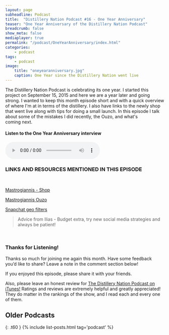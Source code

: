 ```yaml
---
layout: page
subheadline: Podcast
title:  "Distillery Nation Podcast #16 - One Year Anniversary"
teaser: "One Year Anniversary of the Distillery Nation Podcast"
breadcrumb: false
show_meta: false
mediaplayer: true
permalink: "/podcast/OneYearAnniversary/index.html"
categories:
    - podcast
tags:
    - podcast
image:
    title: "oneyearanniversary.jpg"
    caption: One Year since the Distillery Nation went live
---
```

The Distillery Nation Podcast is celebrating its one year. I started this project on September 15, 2015 and here we are a year later and going strong. I wanted to keep this month episode short and with a quick overview of where I'm at in terms of the distillery. I also have links to the newly shop that went live along with tips for doing a small launch. In this episode I talk about some of the mistakes I did recently, the Ouzo, and what's coming next.

<h4>Listen to the One Year Anniversary interview</h4>
<audio src="http://www.mastrogiannisdistillery.com/distillerynation/2016/016-DNP-OneYearAnniversary.mp3" type="audio/mp3" controls="controls"></audio>

<h3>LINKS AND RESOURCES MENTIONED IN THIS EPISODE</h3>
<br>

[Mastrogiannis - Shop][1]

[Mastrogiannis Ouzo][2]

[Snapchat geo filters][3]


<blockquote>Advice from Ilias - Budget extra, try new social media strategies and always be patient!</blockquote>

 [1]: https://shop.mastrogiannisdistillery.com/
 [2]: http://www.mastrogiannisdistillery.com/spirits/ouzo/index.html
 [3]: https://www.snapchat.com/geofilters
 
<br>
<h3>Thanks for Listening!</h3>

Thanks so much for joining me again this month. Have some feedback you’d like to share? Leave a note in the comment section below!

If you enjoyed this episode, please share it with your friends.

Also, please leave an honest review for [The Distillery Nation Podcast on iTunes!][5] Ratings and reviews are extremely helpful and greatly appreciated! They do matter in the rankings of the show, and I read each and every one of them.


[5]: https://itunes.apple.com/us/podcast/distillery-nation-podcast/id1040367741


## Older Podcasts
{: .t60 }
{% include list-posts.html tag='podcast' %}